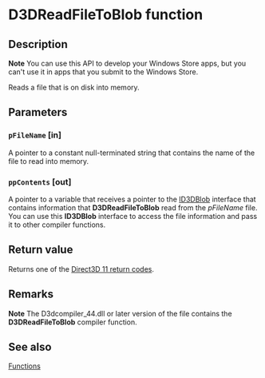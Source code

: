 # D3DReadFileToBlob function

## Description

**Note** You can use this API to develop your Windows Store apps, but you can't use it in apps that you submit to the Windows Store.

Reads a file that is on disk into memory.

## Parameters

### `pFileName` [in]

A pointer to a constant null-terminated string that contains the name of the file to read into memory.

### `ppContents` [out]

A pointer to a variable that receives a pointer to the [ID3DBlob](https://learn.microsoft.com/previous-versions/windows/desktop/legacy/ff728743(v=vs.85)) interface that contains information that **D3DReadFileToBlob** read from the *pFileName* file. You can use this **ID3DBlob** interface to access the file information and pass it to other compiler functions.

## Return value

Returns one of the [Direct3D 11 return codes](https://learn.microsoft.com/windows/desktop/direct3d11/d3d11-graphics-reference-returnvalues).

## Remarks

**Note** The D3dcompiler_44.dll or later version of the file contains the **D3DReadFileToBlob** compiler function.

## See also

[Functions](https://learn.microsoft.com/windows/desktop/direct3dhlsl/dx-graphics-d3dcompiler-reference-functions)
